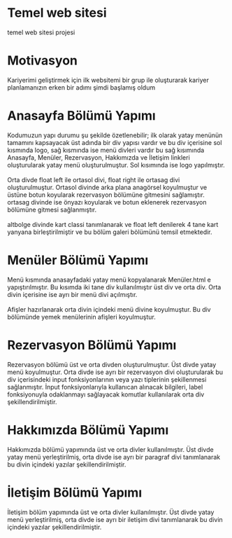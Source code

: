# Temel web sitesi
temel web sitesi projesi
# Motivasyon
Kariyerimi geliştirmek için ilk websitemi bir grup ile oluşturarak kariyer
planlamanızın erken bir adımı şimdi başlamış oldum 
# Anasayfa Bölümü Yapımı
Kodumuzun yapı durumu şu şekilde özetlenebilir; ilk olarak yatay menünün tamamını kapsayacak üst adında bir div yapısı vardır ve bu div içerisine sol kısmında logo, sağ kısmında ise menü divleri vardır bu sağ kısımında Anasayfa, Menüler, Rezervasyon, Hakkımızda ve İletişim linkleri oluşturularak yatay menü oluşturulmuştur. Sol kısımında ise logo yapılmıştır. <br> <br>
Orta divde float left ile ortasol divi, float right ile ortasag divi oluşturulmuştur. Ortasol divinde arka plana anagörsel koyulmuştur ve üstüne botun koyularak rezervasyon bölümüne gitmesini sağlamıştır. ortasag divinde ise önyazı koyularak ve botun eklenerek rezervasyon bölümüne gitmesi sağlanmıştır. <br> <br>
altbolge divinde kart classi tanımlanarak ve float left denilerek 4 tane kart yanyana birleştirilmiştir ve bu bölüm galeri bölümünü temsil etmektedir. 
# Menüler Bölümü Yapımı
Menü kısmında anasayfadaki yatay menü kopyalanarak Menüler.html e yapıştırılmıştır. Bu kısımda iki tane div kullanılmıştır üst div ve orta div. Orta divin içerisine ise ayrı bir menü divi açılmıştır. <br> <br>
Afişler hazırlanarak orta divin içindeki menü divine  koyulmuştur. Bu div bölümünde yemek menülerinin afişleri koyulmuştur.
# Rezervasyon Bölümü Yapımı
Rezervasyon bölümü üst ve orta divden oluşturulmuştur. Üst divde yatay menü koyulmuştur. Orta divde ise ayrı bir rezervasyon divi oluşturularak bu div içerisindeki input fonksiyonlarının veya yazı tiplerinin şekillenmesi sağlanmıştır. İnput fonksiyonlarıyla kullanıcan alınacak bilgileri, label fonksiyonuyla odaklanmayı sağlayacak komutlar kullanılarak orta div şekillendirilmiştir.
# Hakkımızda Bölümü Yapımı
Hakkımızda bölümü yapımında üst ve orta divler kullanılmıştır. Üst divde yatay menü yerleştirilmiş, orta divde ise ayrı bir paragraf divi tanımlanarak bu divin içindeki yazılar şekillendirilmiştir. 
# İletişim Bölümü Yapımı
İletişim bölüm yapımında üst ve orta divler kullanılmıştır. Üst divde yatay menü yerleştirilmiş, orta divde ise ayrı bir iletişim divi tanımlanarak bu divin içindeki yazılar şekillendirilmiştir.
















